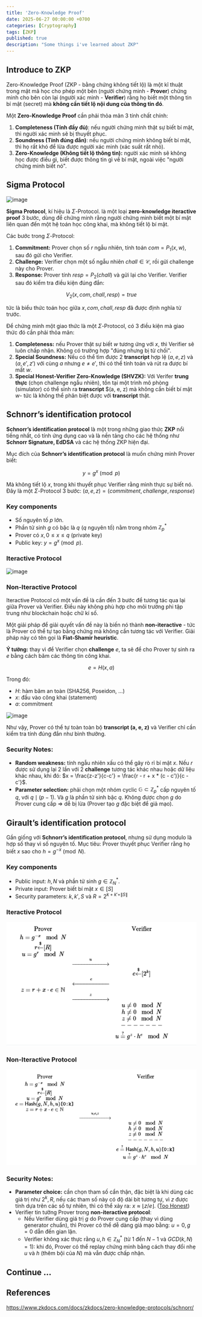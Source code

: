 ```yaml
---
title: 'Zero-Knowledge Proof'
date: 2025-06-27 00:00:00 +0700
categories: [Cryptography]
tags: [ZKP]
published: true
description: "Some things i've learned about ZKP"
---
```


## Introduce to ZKP

Zero-Knowledge Proof (ZKP - bằng chứng không tiết lộ) là một kĩ thuật trong mật mã học cho phép một bên (người chứng minh - **Prover**) chứng minh cho bên còn lại (người xác minh - **Verifier**) rằng họ biết một thông tin bí mật (secret) mà **không cần tiết lộ nội dung của thông tin đó**.

Một **Zero-Knowledge Proof** cần phải thỏa mãn 3 tính chất chính:
1. **Completeness (Tính đầy đủ)**: nếu người chứng minh thật sự biết bí mật, thì người xác minh sẽ bị thuyết phục.
2. **Soundness (Tính đúng đắn)**: nếu người chứng minh không biết bí mật, thì họ rất khó để lừa được người xác minh (xác suất rất nhỏ).
3. **Zero-Knowledge (Không tiết lộ thông tin):** người xác minh sẽ không học được điều gì, biết được thông tin gì về bí mật, ngoài việc "người chứng minh biết nó".

## Sigma Protocol

![image](https://www.researchgate.net/publication/371253135/figure/fig1/AS:11431281201926615@1698662692543/The-structure-of-a-general-sigma-protocol.png)

**Sigma Protocol**, kí hiệu là $\Sigma$-Protocol. là một loại **zero-knowledge iteractive proof** 3 bước, dùng để chứng minh rằng người chứng minh biết một bí mật liên quan đến một hệ toán học công khai, mà không tiết lộ bí mật.

Các bước trong $\Sigma$-Protocol:
1. **Commitment:** Prover chọn số $r$ ngẫu nhiên, tính toán $com = P_1(x, w)$, sau đó gửi cho Verifier.
2. **Challenge:** Verifier chọn một số ngẫu nhiên $chall \in \mathcal{C}$, rồi gửi challenge này cho Prover.
3. **Response:** Prover tính $resp = P_2(chall)$ và gửi lại cho Verifier. Verifier sau đó kiểm tra điều kiện đúng đắn:

$$
V_2(x, com, chall, resp) = true
$$

tức là biểu thức toán học giữa $x, com, chall, resp$ đã được định nghĩa từ trước.


Để chứng minh một giao thức là một $\Sigma$-Protocol, có 3 điều kiện mà giao thức đó cần phải thỏa mãn:
1. **Completeness:** nếu Prover thật sự biết $w$ tương ứng với $x$, thì Verifier sẽ luôn chấp nhận. Không có trường hợp "đúng nhưng bị từ chối".
2. **Special Soundness:** Nếu có thể tìm được 2 **transcript** hợp lệ $(a, e, z)$ và $(a, e', z')$ với cùng $a$ nhưng $e \ne e'$, thì có thể tính toán và rút ra được bí mất $w$.
3. **Special Honest-Verifier Zero-Knowledge (SHVZK):** Với Verifer **trung thực** (chọn challenge ngẫu nhiên), tồn tại một trình mô phòng (simulator) có thể sinh ra **transcript** $(a, e, z) mà không cần biết bí mật $w$- tức là không thể phân biệt được với **transcript** thật.

## Schnorr’s identification protocol

**Schnorr’s identification protocol** là một trong những giao thức **ZKP** nổi tiếng nhất, có tính ứng dụng cao và là nền tảng cho các hệ thống như **Schnorr Signature, EdDSA** và các hệ thống ZKP hiện đại.

Mục đích của **Schnorr’s identification protocol** là muốn chứng minh Prover biết:

$$
y = g^x \pmod p
$$

Mà không tiết lộ $x$, trong khi thuyết phục Verifier rằng mình thực sự biết nó.
Đây là một $\Sigma$-Protocol 3 bước: $(a, e, z) = (commitment,challenge,response)$

### Key components
- Số nguyên tố $p$ lớn.
- Phần tử sinh $g$ có bậc là $q$ ($q$ nguyên tố) nằm trong nhóm $\mathbb{Z}_p^*$
- Prover có $x, 0 \le x \le q$ (private key)
- Public key: $y = g^x \pmod p$.

### Iteractive Protocol

![image](https://hackmd.io/_uploads/H1VJnxnUJx.png)

### Non-Iteractive Protocol

Iteractive Protocol có một vấn đề là cần đến 3 bước để tương tác qua lại giữa Prover và Verifier. Điều này không phù hợp cho môi trường phi tập trung như blockchain hoặc chữ kí số.

Một giải pháp để giải quyết vấn đề này là biến nó thành **non-iteractive** - tức là Prover có thể tự tạo bằng chứng mà không cần tương tác với Verifier. Giải pháp này có tên gọi là **Fiat-Shamir heuristic**.

**Ý tưởng:** thay vì để Verifier chọn **challenge** $e$, ta sẽ để cho Prover tự sinh ra $e$ bằng cách băm các thông tin công khai.

$$
e = H(x, a)
$$

Trong đó:
- $H$: hàm băm an toàn (SHA256, Poseidon, ...)
- $x$: đầu vào công khai (statement)
- $a$: commitment

![image](https://hackmd.io/_uploads/HJYjpe38kg.png)

Như vậy, Prover có thể tự toàn toàn bộ **transcript (a, e, z)** và Verifier chỉ cần kiểm tra tính đúng đắn như bình thưởng.

### Security Notes:
- **Random weakness:** tính ngẫu nhiên xấu có thể gây rò rỉ bí mật $x$. Nếu $r$ được sử dụng lại 2 lần với 2 **challenge** tương tác khác nhau hoặc dữ liệu khác nhau, khi đó: $x = \frac{z-z'}{c-c'} = \frac{r - r + x * (c - c')}{c - c'}$.
- **Parameter selection:** phải chọn một nhóm cyclic $\mathbb{G} \subset \mathbb{Z}_p^*$ cấp nguyên tố $q$, với $q \mid (p - 1)$. Và $g$ là phần tử sinh bậc $q$. Không được chọn $g$ do Prover cung cấp => dễ bị lừa (Prover tạo $g$ đặc biệt để giả mạo).

## Girault’s identification protocol

Gần giống với **Schnorr’s identification protocol**, nhưng sử dụng modulo là hợp số thay vì số nguyên tố. Mục tiêu: Prover thuyết phục Verifier rằng họ biết $x$ sao cho $h = g^{-x} \pmod N$.

### Key components
- Public input: $h, N$ và phần tử sinh $g \in \mathbb{Z}_N^*$.
- Private input: Prover biết bí mật $x \in [S]$
- Security parameters: $k, k', S$ và $R = 2^{k+k'+\|S\|}$

### Iteractive Protocol

![image](/assets/img/1.png)

### Non-Iteractive Protocol

![alt text](/assets/img/2.png)

### Security Notes:
- **Parameter choice:** cần chọn tham số cẩn thận, đặc biệt là khi dùng các giá trị như $2^k, R$, nếu các tham số này có độ dài bit tương tự, vì $z$ được tính dựa trên các số tự nhiên, thì có thể xảy ra: $x \approx \lfloor z/e \rfloor$. ([Too Honest](https://cryptohack.org/challenges/zkp/))
- Verifier tin tưởng Prover trong **non-iteractive protocol**:
  - Nếu Verifier dùng giá trị $g$ do Prover cung cấp (thay vì dùng generator chuẩn), thì Prover có thể dễ dàng giả mạo bằng: $u = 0, g = 0$ dẫn đến gian lận.
  - Verifier không xác thực rằng $u,h \in \mathbb{Z}_N^*$ (từ $1$ đến $N-1$ và $GCD(k, N) = 1$): khi đó, Prover có thể replay chứng minh bằng cách thay đổi nhẹ $u$ và $h$ (thêm bội của $N$) mà vẫn được chấp nhận.


## Continue ...



## References
https://www.zkdocs.com/docs/zkdocs/zero-knowledge-protocols/schnorr/

